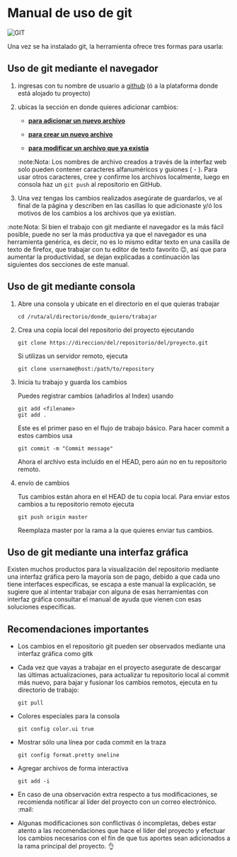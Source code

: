 # Manual de uso de git

![GIT](https://snipcart.com/media/10182/git-based-content-workflow-github.jpg)

Una vez se ha instalado git, la herramienta ofrece tres formas para usarla:

## Uso de git mediante el navegador

1. ingresas con tu nombre de usuario a [github](https://github.com) (ó a la plataforma donde está alojado tu proyecto)

2. ubicas la sección en donde quieres adicionar cambios:

    * [**para adicionar un nuevo archivo**](./git_adicionar_nuevo_archivo.md)

    * [__para crear un nuevo archivo__](./git_creando_nuevos_archivos.md)

    * [__para modificar un archivo que ya existía__](./git_modificar_archivo.md)

    :note:Nota:
    Los nombres de archivo creados a través de la interfaz web solo pueden contener caracteres alfanuméricos y guiones ( - ). Para usar otros caracteres, cree y confirme los archivos localmente, luego en consola haz un ```git push``` al repositorio en GitHub.

3. Una vez tengas los cambios realizados asegúrate de guardarlos, ve al final de la página y describen en las casillas lo que adicionaste y/ó los motivos de los cambios a los archivos que ya existían.

:note:Nota: Si bien el trabajo con git mediante el navegador es la más fácil posible, puede no ser la más productiva ya que el navegador es una herramienta genérica, es decir, no es lo mismo editar texto en una casilla de texto de firefox, que trabajar con tu editor de texto favorito :wink:, así que para aumentar la productividad, se dejan explicadas a continuación las siguientes dos secciones de este manual.

## Uso de git mediante consola

1. Abre una consola y ubícate en el directorio en el que quieras trabajar

    ```cd /ruta/al/directorio/donde_quiero/trabajar```

2. Crea una copia local del repositorio del proyecto ejecutando

    ```git clone https://direccion/del/repositorio/del/proyecto.git```

    Si utilizas un servidor remoto, ejecuta

    ```git clone username@host:/path/to/repository```

3. Inicia tu trabajo y guarda los cambios

    Puedes registrar cambios (añadirlos al Index) usando

    ```
    git add <filename>
    git add .
    ```

    Este es el primer paso en el flujo de trabajo básico. Para hacer commit a estos cambios usa

    ```git commit -m "Commit message"```

    Ahora el archivo esta incluído en el HEAD, pero aún no en tu repositorio remoto.

4. envío de cambios

    Tus cambios están ahora en el HEAD de tu copia local. Para enviar estos cambios a tu repositorio remoto ejecuta

    ```git push origin master```

    Reemplaza master por la rama a la que quieres enviar tus cambios.

## Uso de git mediante una interfaz gráfica

Existen muchos productos para la visualización del repositorio mediante una interfaz gráfica pero la mayoría son de pago, debido a que cada uno tiene interfaces específicas, se escapa a este manual la explicación, se sugiere que al intentar trabajar con alguna de esas herramientas con interfaz gráfica consultar el manual de ayuda que vienen con esas soluciones específicas.


## Recomendaciones importantes

* Los cambios en el repositorio git pueden ser observados mediante una interfaz gráfica como gitk

* Cada vez que vayas a trabajar en el proyecto asegurate de descargar las últimas actualizaciones, para actualizar tu repositorio local al commit más nuevo, para bajar y fusionar los cambios remotos, ejecuta en tu directorio de trabajo:

    ```git pull```

* Colores especiales para la consola

    ```git config color.ui true```

* Mostrar sólo una línea por cada commit en la traza

    ```git config format.pretty oneline```

* Agregar archivos de forma interactiva

    ```git add -i```

* En caso de una observación extra respecto a tus modificaciones, se recomienda notificar al líder del proyecto con un correo electrónico. :mail:

* Algunas modificaciones son conflictivas ó incompletas, debes estar atento a las recomendaciones que hace el líder del proyecto y efectuar los cambios necesarios con el fín de que tus aportes sean adicionados a la rama principal del proyecto. :ok_hand:
